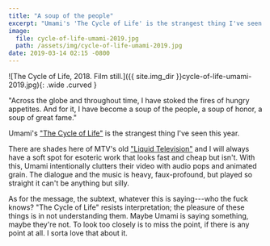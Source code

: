 ```yaml
---
title: "A soup of the people"
excerpt: "Umami's 'The Cycle of Life' is the strangest thing I've seen this year."
image:
  file: cycle-of-life-umami-2019.jpg
  path: /assets/img/cycle-of-life-umami-2019.jpg
date: 2019-03-14 02:15 -0800
---
```


![The Cycle of Life, 2018. Film still.]({{ site.img_dir }}cycle-of-life-umami-2019.jpg){: .wide .curved }

"Across the globe and throughout time, I have stoked the fires of hungry appetites. And for it, I have become a soup of the people, a soup of honor, a soup of great fame."

Umami's ["The Cycle of Life"](https://www.youtube.com/watch?v=uraG-z0grkc) is the strangest thing I've seen this year.

There are shades here of MTV's old ["Liquid Television"](https://www.youtube.com/results?search_query=mtv+liquid+television) and I will always have a soft spot for esoteric work that looks fast and cheap but isn't. With this, Umami intentionally clutters their video with audio pops and animated grain. The dialogue and the music is heavy, faux-profound, but played so straight it can't be anything but silly.

As for the message, the subtext, whatever this is saying---who the fuck knows? "The Cycle of Life" resists interpretation; the pleasure of these things is in not understanding them. Maybe Umami is saying something, maybe they're not. To look too closely is to miss the point, if there is any point at all. I sorta love that about it.
